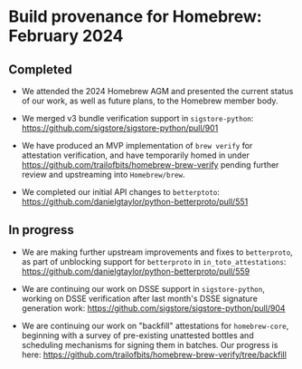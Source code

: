 # Build provenance for Homebrew: February 2024

## Completed

* We attended the 2024 Homebrew AGM and presented the current status of our
  work, as well as future plans, to the Homebrew member body.

* We merged v3 bundle verification support in `sigstore-python`:
  <https://github.com/sigstore/sigstore-python/pull/901>

* We have produced an MVP implementation of `brew verify` for attestation
  verification, and have temporarily homed in under
  <https://github.com/trailofbits/homebrew-brew-verify> pending further review
  and upstreaming into `Homebrew/brew`.

* We completed our initial API changes to `betterptoto`:
  <https://github.com/danielgtaylor/python-betterproto/pull/551>

## In progress

* We are making further upstream improvements and fixes to `betterproto`, as part
  of unblocking support for `betterproto` in `in_toto_attestations`:
  <https://github.com/danielgtaylor/python-betterproto/pull/559>

* We are continuing our work on DSSE support in `sigstore-python`, working
  on DSSE verification after last month's DSSE signature generation work:
  <https://github.com/sigstore/sigstore-python/pull/904>

* We are continuing our work on "backfill" attestations for `homebrew-core`,
  beginning with a survey of pre-existing unattested bottles and scheduling
  mechanisms for signing them in batches. Our progress is here:
  <https://github.com/trailofbits/homebrew-brew-verify/tree/backfill>
